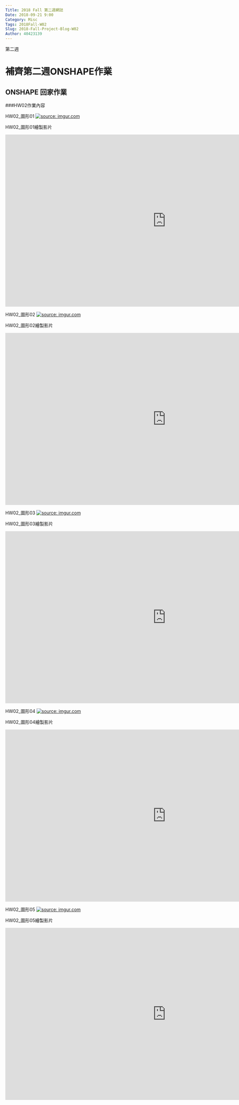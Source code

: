 ```yaml
---
Title: 2018 Fall 第二週網誌
Date: 2018-09-21 9:00
Category: Misc
Tags: 2018Fall-W02
Slug: 2018-Fall-Project-Blog-W02
Author: 40423139
---
```


第二週

<!-- PELICAN_END_SUMMARY -->

# 補齊第二週ONSHAPE作業

## ONSHAPE 回家作業

###HW02作業內容

HW02_圖形01
<a href="https://imgur.com/9MoGUV8"><img src="https://i.imgur.com/9MoGUV8.png" title="source: imgur.com" /></a>

HW02_圖形01繪製影片
<iframe width="1003" height="538" src="https://www.youtube.com/embed/bEA0r9-xgh8" frameborder="0" allow="autoplay; encrypted-media" allowfullscreen></iframe>

HW02_圖形02
<a href="https://imgur.com/qpFcxbX"><img src="https://i.imgur.com/qpFcxbX.png" title="source: imgur.com" /></a>

HW02_圖形02繪製影片
<iframe width="1003" height="538" src="https://www.youtube.com/embed/1s_y65hf1fw" frameborder="0" allow="autoplay; encrypted-media" allowfullscreen></iframe>

HW02_圖形03
<a href="https://imgur.com/XILAlcX"><img src="https://i.imgur.com/XILAlcX.png" title="source: imgur.com" /></a>

HW02_圖形03繪製影片
<iframe width="1003" height="538" src="https://www.youtube.com/embed/fXaHRWGWmVw" frameborder="0" allow="autoplay; encrypted-media" allowfullscreen></iframe>

HW02_圖形04
<a href="https://imgur.com/D1atXUi"><img src="https://i.imgur.com/D1atXUi.png" title="source: imgur.com" /></a>

HW02_圖形04繪製影片
<iframe width="1003" height="538" src="https://www.youtube.com/embed/SItxWeq_gBw" frameborder="0" allow="autoplay; encrypted-media" allowfullscreen></iframe>

HW02_圖形05
<a href="https://imgur.com/ptJ8a9B"><img src="https://i.imgur.com/ptJ8a9B.png" title="source: imgur.com" /></a>

HW02_圖形05繪製影片
<iframe width="1003" height="538" src="https://www.youtube.com/embed/DRw7JooJIYg" frameborder="0" allow="autoplay; encrypted-media" allowfullscreen></iframe>